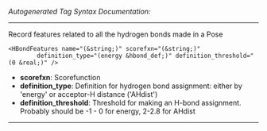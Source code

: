 _Autogenerated Tag Syntax Documentation:_

---
Record features related to all the hydrogen bonds made in a Pose

```
<HBondFeatures name="(&string;)" scorefxn="(&string;)"
        definition_type="(energy &hbond_def;)" definition_threshold="(0 &real;)" />
```

-   **scorefxn**: Scorefunction
-   **definition_type**: Definition for hydrogen bond assignment: either by 'energy' or acceptor-H distance ('AHdist')
-   **definition_threshold**: Threshold for making an H-bond assignment. Probably should be -1 - 0 for energy, 2-2.8 for AHdist

---
